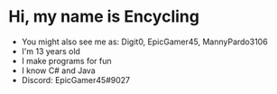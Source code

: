 # Hi, my name is Encycling
- You might also see me as: Digit0, EpicGamer45, MannyPardo3106
- I'm 13 years old
- I make programs for fun
- I know C# and Java
- Discord: EpicGamer45#9027
